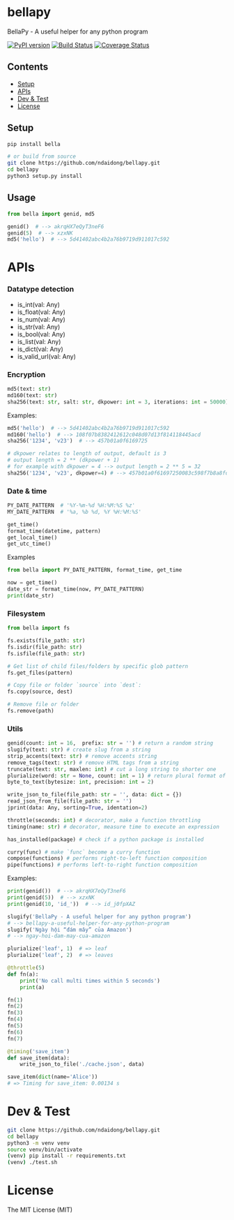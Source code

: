 # bellapy
BellaPy - A useful helper for any python program

[![PyPI version](https://badge.fury.io/py/bella.svg)](https://badge.fury.io/py/bella)
[![Build Status](https://travis-ci.org/ndaidong/bellapy.svg?branch=master)](https://travis-ci.org/ndaidong/bellapy)
[![Coverage Status](https://coveralls.io/repos/github/ndaidong/bellapy/badge.svg?branch=master)](https://coveralls.io/github/ndaidong/bellapy?branch=master)


## Contents

* [Setup](#setup)
* [APIs](#apis)
* [Dev & Test](#dev--test)
* [License](#license)


## Setup

```bash
pip install bella

# or build from source
git clone https://github.com/ndaidong/bellapy.git
cd bellapy
python3 setup.py install
```

## Usage

```py
from bella import genid, md5

genid()  # --> akrqHX7eQyT3neF6
genid(5)  # --> xzxNK
md5('hello')  # --> 5d41402abc4b2a76b9719d911017c592
```


# APIs

### Datatype detection

-  is_int(val: Any)
-  is_float(val: Any)
-  is_num(val: Any)
-  is_str(val: Any)
-  is_bool(val: Any)
-  is_list(val: Any)
-  is_dict(val: Any)
-  is_valid_url(val: Any)


### Encryption

```python
md5(text: str)
md160(text: str)
sha256(text: str, salt: str, dkpower: int = 3, iterations: int = 50000)
```

Examples:

```python
md5('hello')  # --> 5d41402abc4b2a76b9719d911017c592
md160('hello')  # --> 108f07b8382412612c048d07d13f814118445acd
sha256('1234', 'v23')  # --> 457b01a0f6169725

# dkpower relates to length of output, default is 3
# output length = 2 ** (dkpower + 1)
# for example with dkpower = 4 --> output length = 2 ** 5 = 32
sha256('1234', 'v23', dkpower=4) # --> 457b01a0f61697250083c598f7b8a8fd
```


### Date & time


```python
PY_DATE_PATTERN  # '%Y-%m-%d %H:%M:%S %z'
MY_DATE_PATTERN  # '%a, %b %d, %Y %H:%M:%S'

get_time()
format_time(datetime, pattern)
get_local_time()
get_utc_time()
```

Examples

```python
from bella import PY_DATE_PATTERN, format_time, get_time

now = get_time()
date_str = format_time(now, PY_DATE_PATTERN)
print(date_str)
```

### Filesystem


```python
from bella import fs

fs.exists(file_path: str)
fs.isdir(file_path: str)
fs.isfile(file_path: str)

# Get list of child files/folders by specific glob pattern
fs.get_files(pattern)

# Copy file or folder `source` into `dest`:
fs.copy(source, dest)

# Remove file or folder
fs.remove(path)
```


### Utils

```python
genid(count: int = 16,  prefix: str = '') # return a random string
slugify(text: str) # create slug from a string
strip_accents(text: str) # remove accents string
remove_tags(text: str) # remove HTML tags from a string
truncate(text: str, maxlen: int) # cut a long string to shorter one
plurialize(word: str = None, count: int = 1) # return plural format of word
byte_to_text(bytesize: int, precision: int = 2)

write_json_to_file(file_path: str = '', data: dict = {})
read_json_from_file(file_path: str = '')
jprint(data: Any, sorting=True, identation=2)

throttle(seconds: int) # decorator, make a function throttling
timing(name: str) # decorator, measure time to execute an expression

has_installed(package) # check if a python package is installed

curry(func) # make `func` become a curry function
compose(functions) # performs right-to-left function composition
pipe(functions) # performs left-to-right function composition
```

Examples:

```python
print(genid())  # --> akrqHX7eQyT3neF6
print(genid(5))  # --> xzxNK
print(genid(10, 'id_'))  # --> id_j0fpXAZ

slugify('BellaPy - A useful helper for any python program')
# --> bellapy-a-useful-helper-for-any-python-program
slugify('Ngày hội “đám mây” của Amazon')
# --> ngay-hoi-dam-may-cua-amazon

plurialize('leaf', 1)  # => leaf
plurialize('leaf', 2)  # => leaves

@throttle(5)
def fn(a):
    print('No call multi times within 5 seconds')
    print(a)

fn(1)
fn(2)
fn(3)
fn(4)
fn(5)
fn(6)
fn(7)

@timing('save_item')
def save_item(data):
    write_json_to_file('./cache.json', data)

save_item(dict(name='Alice'))
# => Timing for save_item: 0.00134 s
```


# Dev & Test

```bash
git clone https://github.com/ndaidong/bellapy.git
cd bellapy
python3 -m venv venv
source venv/bin/activate
(venv) pip install -r requirements.txt
(venv) ./test.sh
```


# License

The MIT License (MIT)
